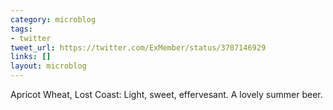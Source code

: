 ```yaml
---
category: microblog
tags:
- twitter
tweet_url: https://twitter.com/ExMember/status/3707146929
links: []
layout: microblog
---
```

Apricot Wheat, Lost Coast: Light, sweet, effervesant. A lovely summer beer.
